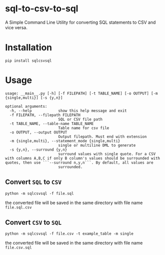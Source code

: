 # sql-to-csv-to-sql

A Simple Command Line Utility for converting SQL statements to CSV and vice versa.

# Installation

`pip install sqlcsvsql`

# Usage

```
usage: __main__.py [-h] [-f FILEPATH] [-t TABLE_NAME] [-o OUTPUT] [-m {single,multi}] [-s {y,n}]

optional arguments:
  -h, --help            show this help message and exit
  -f FILEPATH, --filepath FILEPATH
                        SQL or CSV file path
  -t TABLE_NAME, --table-name TABLE_NAME
                        Table name for csv file
  -o OUTPUT, --output OUTPUT
                        Output filepath. Must end with extension
  -m {single,multi}, --statement_mode {single,multi}
                        single or multiline DML to generate
  -s {y,n}, --surround {y,n}
                        surround values with single quote. For a CSV with columns A,B,C if only B column's values should be surrounded with quotes, then use ```--surround n,y,n```. By default, all values are
                        surrounded.
```

## Convert `SQL` to `CSV`

```
python -m sqlcsvsql -f file.sql
```

the converted file will be saved in the same directory with file name `file.sql.csv`

## Convert `CSV` to `SQL`

```
python -m sqlcsvsql -f file.csv -t example_table -m single
```

the converted file will be saved in the same directory with file name `file.csv.sql`
